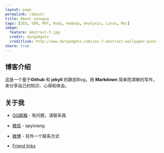 ```yaml
---
layout: page
permalink: /about/
title: About seoaqua
tags: [SEO, SEM, MVT, Ruby, Hadoop, Analysis, Linux, Mac]
image:
  feature: abstract-5.jpg
  credit: dargadgetz
  creditlink: http://www.dargadgetz.com/ios-7-abstract-wallpaper-pack-for-iphone-5-and-ipod-touch-retina/
share: true
---
```

## 博客介绍

这是一个基于**Github** 和 **jekyll** 的静态Blog，用 **Markdown** 简单而清晰的写作，来分享自己的知识、心得和体会。

## 关于我
* [QQ邮箱](553784520@qq.com) - 有问题，请联系我
* [微信]() - apyixiang
* [微博](http://weibo.com/p/1005053240479372/home?from=page_100505&mod=TAB#place) - 另外一个联系方式

* [Friend links](/links/)
